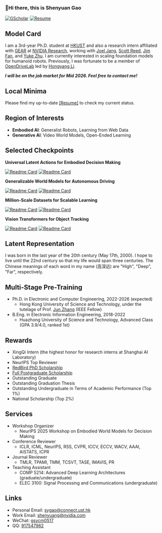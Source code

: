 ###  :wave:Hi there, this is Shenyuan Gao

[![GScholar](https://img.shields.io/badge/Google%20Scholar-4285F4?style=for-the-badge&logo=google-scholar&logoColor=white)](https://scholar.google.com/citations?user=hZtOnecAAAAJ&hl=en) [![Resume](https://img.shields.io/badge/Resume-Available-brightgreen.svg?style=for-the-badge)](https://github.com/Little-Podi/Little-Podi/blob/main/gsy_Resume.pdf)

## Model Card

I am a 3rd-year Ph.D. student at [HKUST](https://hkust.edu.hk/) and also a research intern affiliated with [GEAR](https://research.nvidia.com/labs/gear/) at [NVIDIA Research](https://www.nvidia.com/en-us/research/), working with [Joel Jang](https://joeljang.github.io/), [Scott Reed](https://reedscot.github.io/), [Jim Fan](https://jimfan.me/), and [Yuke Zhu](https://yukezhu.me/). I am currently interested in scaling foundation models for humanoid robots. Previously, I was fortunate to be a member of [OpenDriveLab](https://opendrivelab.com/) led by [Hongyang Li](https://lihongyang.info/).

***I will be on the job market for Mid 2026. Feel free to contact me!***

## Local Minima

Please find my up-to-date [[Resume]](https://github.com/Little-Podi/Little-Podi/blob/main/gsy_Resume.pdf) to check my current status.

## Region of Interests

- **Embodied AI**: Generalist Robots, Learning from Web Data
- **Generative AI**: Video World Models, Open-Ended Learning

## Selected Checkpoints

**Universal Latent Actions for Embodied Decision Making**

[![Readme Card](https://github-readme-stats.vercel.app/api/pin/?username=Little-Podi&repo=AdaWorld&description_lines_count=2)](https://github.com/Little-Podi/AdaWorld)
[![Readme Card](https://github-readme-stats.vercel.app/api/pin/?username=OpenDriveLab&repo=UniVLA&description_lines_count=2)](https://github.com/OpenDriveLab/UniVLA)

**Generalizable World Models for Autonomous Driving**

[![Readme Card](https://github-readme-stats.vercel.app/api/pin/?username=OpenDriveLab&repo=Vista&description_lines_count=2)](https://github.com/OpenDriveLab/Vista)
[![Readme Card](https://github-readme-stats.vercel.app/api/pin/?username=OpenDriveLab&repo=ReSim&description_lines_count=2)](https://github.com/OpenDriveLab/ReSim)

**Million-Scale Datasets for Scalable Learning**

[![Readme Card](https://github-readme-stats.vercel.app/api/pin/?username=OpenDriveLab&repo=DriveAGI&description_lines_count=2)](https://github.com/OpenDriveLab/DriveAGI)
[![Readme Card](https://github-readme-stats.vercel.app/api/pin/?username=OpenDriveLab&repo=AgiBot-World&description_lines_count=2)](https://github.com/OpenDriveLab/AgiBot-World)

**Vision Transformers for Object Tracking**

[![Readme Card](https://github-readme-stats.vercel.app/api/pin/?username=Little-Podi&repo=GRM&description_lines_count=2)](https://github.com/Little-Podi/GRM)
[![Readme Card](https://github-readme-stats.vercel.app/api/pin/?username=Little-Podi&repo=AiATrack&description_lines_count=2)](https://github.com/Little-Podi/AiATrack)

## Latent Representation

I was born in the last year of the 20th century (May 17th, 2000). I hope to live until the 22nd century so that my life would span three centuries. The Chinese meanings of each word in my name (高深远) are "High", "Deep", "Far", respectively.

## Multi-Stage Pre-Training

- Ph.D. in Electronic and Computer Engineering, 2022-2026 (expected)
  - Hong Kong University of Science and Technology, under the tutelage of Prof. [Jun Zhang](https://eejzhang.people.ust.hk/) (IEEE Fellow)
- B.Eng. in Electronic Information Engineering, 2018-2022
  - Huazhong University of Science and Technology, Advanced Class (GPA 3.9/4.0, ranked 1st)

## Rewards

- XingQi Intern (the highest honor for research interns at Shanghai AI Laboratory)
- NeurIPS Top Reviewer
- [RedBird PhD Scholarship](https://fytgs.hkust.edu.hk/admissions/Admission-to-Hong-Kong-Campus/submitting-an-application/scholarships-and-fees#redbird)
- [Full Postgraduate Scholarship](https://fytgs.hkust.edu.hk/admissions/Admission-to-Hong-Kong-Campus/submitting-an-application/scholarships-and-fees#pgs)
- Outstanding Graduate
- Outstanding Graduation Thesis
- Outstanding Undergraduate in Terms of Academic Performance (Top 1%)
- National Scholarship (Top 2%)

## Services

- Workshop Organizer
  - NeurIPS 2025 Workshop on Embodied World Models for Decision Making
- Conference Reviewer
  - ICLR, ICML, NeurIPS, RSS, CVPR, ICCV, ECCV, WACV, AAAI, AISTATS, ICPR
- Journal Reviewer
  - TMLR, TPAMI, TMM, TCSVT, TASE, IMAVIS, PR
- Teaching Assistant
  - COMP 5214: Advanced Deep Learning Architectures (graduate/undergraduate)
  - ELEC 3100: Signal Processing and Communications (undergraduate)

## Links

- Personal Email: [sygao@connect.ust.hk](mailto:sygao@connect.ust.hk)
- Work Email: [shenyuang@nvidia.com](mailto:shenyuang@nvidia.com)
- WeChat: [gsycm0517](https://gsy00517.github.io/about/index/Wechat.JPG)
- QQ: [917547962](https://gsy00517.github.io/about/index/QQ.JPG)